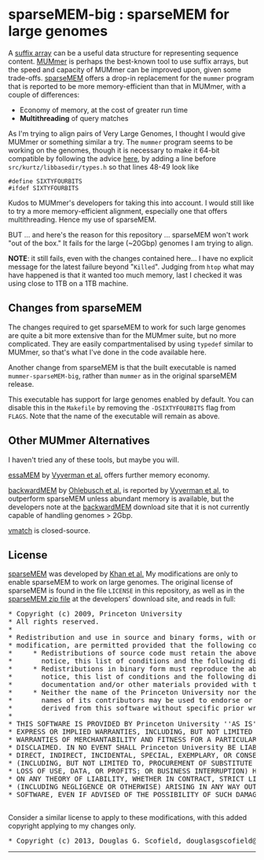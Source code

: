 sparseMEM-big : sparseMEM for large genomes
===========================

A [suffix array][] can be a useful data structure for representing sequence content.  [MUMmer][] is perhaps the best-known tool to use suffix arrays, but the speed and capacity of MUMmer can be improved upon, given some trade-offs.  [sparseMEM][] offers a drop-in replacement for the `mummer` program that is reported to be more memory-efficient than that in MUMmer, with a couple of differences:

* Economy of memory, at the cost of greater run time
* **Multithreading** of query matches

As I'm trying to align pairs of Very Large Genomes, I thought I would give MUMmer or something similar a try.  The `mummer` program seems to be working on the genomes, though it is necessary to make it 64-bit compatible by following the advice [here](http://seqanswers.com/wiki/Talk:MUMmer), by adding a line before `src/kurtz/libbasedir/types.h` so that lines 48-49 look like

    #define SIXTYFOURBITS
    #ifdef SIXTYFOURBITS

Kudos to MUMmer's developers for taking this into account.  I would still like to try a more memory-efficient alignment, especially one that offers multithreading.  Hence my use of sparseMEM.

BUT ... and here's the reason for this repository ... sparseMEM won't work "out of the box."  It fails for the large (~20Gbp) genomes I am trying to align.

**NOTE**: it still fails, even with the changes contained here... I have no explicit message for the latest failure beyond "`Killed`".  Judging from `htop` what may have happened is that it wanted too much memory, last I checked it was using close to 1TB on a 1TB machine.


## Changes from sparseMEM

The changes required to get sparseMEM to work for such large genomes are quite a bit more extensive than for the MUMmer suite, but no more complicated.  They are easily compartmentalised by using `typedef` similar to MUMmer, so that's what I've done in the code available here.

Another change from sparseMEM is that the built executable is named `mummer-sparseMEM-big`, rather than `mummer` as in the original sparseMEM release.

This executable has support for large genomes enabled by default.  You can disable this in the `Makefile` by removing the `-DSIXTYFOURBITS` flag from `FLAGS`.  Note that the name of the executable will remain as above.


## Other MUMmer Alternatives

I haven't tried any of these tools, but maybe you will.

[essaMEM][] by [Vyverman et al.][] offers further memory economy.

[backwardMEM][] by [Ohlebusch et al.][] is reported by [Vyverman et al.][] to outperform sparseMEM unless abundant memory is available, but the developers note at the [backwardMEM][] download site that it is not currently capable of handling genomes > 2Gbp.

[vmatch](http://www.vmatch.de) is closed-source.


## License

[sparseMEM][] was developed by [Khan et al.][]  My modifications are only to enable sparseMEM to work on large genomes.  The original license of sparseMEM is found in the file `LICENSE` in this repository, as well as in the [sparseMEM zip file][] at the developers' download site, and reads in full:

<pre>
* Copyright (c) 2009, Princeton University
* All rights reserved.
*
* Redistribution and use in source and binary forms, with or without
* modification, are permitted provided that the following conditions are met:
*     * Redistributions of source code must retain the above copyright
*       notice, this list of conditions and the following disclaimer.
*     * Redistributions in binary form must reproduce the above copyright
*       notice, this list of conditions and the following disclaimer in the
*       documentation and/or other materials provided with the distribution.
*     * Neither the name of the Princeton University nor the
*       names of its contributors may be used to endorse or promote products
*       derived from this software without specific prior written permission.
*
* THIS SOFTWARE IS PROVIDED BY Princeton University ''AS IS'' AND ANY
* EXPRESS OR IMPLIED WARRANTIES, INCLUDING, BUT NOT LIMITED TO, THE IMPLIED
* WARRANTIES OF MERCHANTABILITY AND FITNESS FOR A PARTICULAR PURPOSE ARE
* DISCLAIMED. IN NO EVENT SHALL Princeton University BE LIABLE FOR ANY
* DIRECT, INDIRECT, INCIDENTAL, SPECIAL, EXEMPLARY, OR CONSEQUENTIAL DAMAGES
* (INCLUDING, BUT NOT LIMITED TO, PROCUREMENT OF SUBSTITUTE GOODS OR SERVICES;
* LOSS OF USE, DATA, OR PROFITS; OR BUSINESS INTERRUPTION) HOWEVER CAUSED AND
* ON ANY THEORY OF LIABILITY, WHETHER IN CONTRACT, STRICT LIABILITY, OR TORT
* (INCLUDING NEGLIGENCE OR OTHERWISE) ARISING IN ANY WAY OUT OF THE USE OF THIS
* SOFTWARE, EVEN IF ADVISED OF THE POSSIBILITY OF SUCH DAMAGE.

</pre>

Consider a similar license to apply to these modifications, with this added
copyright applying to my changes only.
<pre>
* Copyright (c) 2013, Douglas G. Scofield, douglasgscofield@gmail.com
</pre>

* * *

[suffix array]:       http://en.wikipedia.org/wiki/Suffix_array
[sparseMEM]:          http://compbio.cs.princeton.edu/mems
[sparseMEM zip file]: http://compbio.cs.princeton.edu/mems/sparseMEM.zip
[Khan et al.]:        http://bioinformatics.oxfordjournals.org/content/25/13/1609.short
[MUMmer]:             http://mummer.sourceforge.net
[essaMEM]:            https://github.ugent.be/ComputationalBiology/essaMEM
[Vyverman et al.]:    http://bioinformatics.oxfordjournals.org/content/29/6/802.short
[backwardMEM]:        view-source:http://www.uni-ulm.de/in/theo/research/seqana.html
[Ohlebusch et al.]:   https://www.uni-ulm.de/fileadmin/website_uni_ulm/iui.inst.190/Mitarbeiter/ohlebusch/PAPERS/SPIRE11a.pdf

